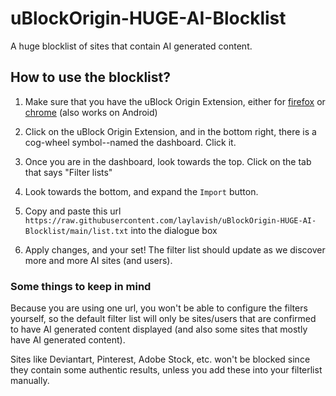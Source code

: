# uBlockOrigin-HUGE-AI-Blocklist
A huge blocklist of sites that contain AI generated content.



## How to use the blocklist?

1. Make sure that you have the uBlock Origin Extension, either for [firefox](https://addons.mozilla.org/en-US/firefox/addon/ublock-origin/) or [chrome](https://chromewebstore.google.com/detail/ublock-origin/cjpalhdlnbpafiamejdnhcphjbkeiagm) (also works on Android)

2. Click on the uBlock Origin Extension, and in the bottom right, there is a cog-wheel symbol--named the dashboard. Click it.

3. Once you are in the dashboard, look towards the top. Click on the tab that says "Filter lists"

4. Look towards the bottom, and expand the ```Import``` button.

5. Copy and paste this url ```https://raw.githubusercontent.com/laylavish/uBlockOrigin-HUGE-AI-Blocklist/main/list.txt``` into the dialogue box

6. Apply changes, and your set! The filter list should update as we discover more and more AI sites (and users).

### Some things to keep in mind

Because you are using one url, you won't be able to configure the filters yourself, so the default filter list will only be sites/users that are confirmed to have AI generated content displayed (and also some sites that mostly have AI generated content). 

Sites like Deviantart, Pinterest, Adobe Stock, etc. won't be blocked since they contain some authentic results, unless you add these into your filterlist manually.




